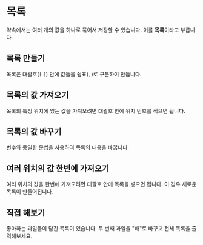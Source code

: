 # 목록

약속에서는 여러 개의 값을 하나로 묶어서 저장할 수 있습니다. 이를 **목록**이라고 부릅니다.

## 목록 만들기

목록은 대괄호(`[` `]`) 안에 값들을 쉼표(`,`)로 구분하여 만듭니다.

<code-runner code='음식: ["피자", "햄버거", "파스타"]
음식 보여주기' />

## 목록의 값 가져오기

목록의 특정 위치에 있는 값을 가져오려면 대괄호 안에 위치 번호를 적으면 됩니다.

<code-runner :code='`음식: ["피자", "햄버거", "파스타"]\n
"첫 번째 음식은 " + 음식[1] 보여주기
"두 번째 음식은 " + 음식[2] 보여주기`' />

## 목록의 값 바꾸기

변수와 동일한 문법을 사용하여 목록의 내용을 바꿉니다.

<code-runner :code='`음식: ["피자", "햄버거", "파스타"]\n
음식[2]: "치킨"
음식 보여주기`' />

## 여러 위치의 값 한번에 가져오기

여러 위치의 값을 한번에 가져오려면 대괄호 안에 목록을 넣으면 됩니다. 이 경우 새로운 목록이 만들어집니다.

<code-runner :code='`음식: ["피자", "햄버거", "파스타", "치킨", "초밥"]\n
선택한_음식: 음식[[1, 3, 5]]
선택한_음식 보여주기`' />

## 직접 해보기

좋아하는 과일들이 담긴 목록이 있습니다. 두 번째 과일을 "배"로 바꾸고 전체 목록을 출력해보세요.

<code-runner :challenge='{
    output: `[사과, 배, 딸기]`,
    answerCode: `과일: ["사과", "포도", "딸기"]
과일[2]: "배"
과일 보여주기`
}' code='과일: ["사과", "포도", "딸기"]' />
